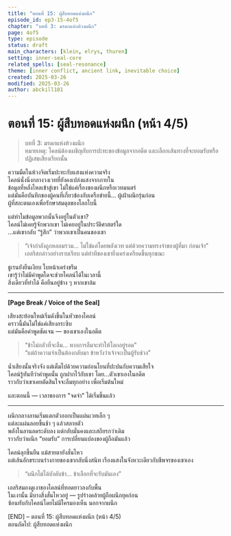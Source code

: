 ```yaml
---
title: "ตอนที่ 15: ผู้สืบทอดแห่งผนึก"
episode_id: ep3-15-4of5
chapter: "บทที่ 3: มรดกแห่งห้วงผนึก"
page: 4of5
type: episode
status: draft
main_characters: [klein, elrys, thuren]
setting: inner-seal-core
related_spells: [seal-resonance]
theme: [inner conflict, ancient link, inevitable choice]
created: 2025-03-26
modified: 2025-03-26
author: abckill101
---
```

# ตอนที่ 15: ผู้สืบทอดแห่งผนึก (หน้า 4/5)

> บทที่ 3: มรดกแห่งห้วงผนึก\
> หมายเหตุ: ไคลน์ต้องเผชิญกับการปะทะของข้อมูลจากอดีต และเลือกเส้นทางที่จะยอมรับหรือปฏิเสธเสียงเรียกนั้น

ความมืดในห้วงจิตเริ่มปะทะกับแสงแห่งความจริง  
ไคลน์นั่งนิ่งกลางวงเวทที่ยังคงเปล่งแสงจากภายใน  
ข้อมูลที่หลั่งไหลเข้าสู่เขา ไม่ใช่แค่เรื่องของผนึกหรือเวทมนตร์  
แต่มันคือบันทึกของผู้คนที่เกี่ยวข้องกับเครือข่ายนี้... ผู้เฝ้าผนึกรุ่นก่อน  
ผู้ที่สละตนเองเพื่อรักษาสมดุลของโลกใบนี้

แต่ทำไมข้อมูลพวกนั้นจึงอยู่ในตัวเขา?  
ไคลน์ไม่เคยรู้จักพวกเขา ไม่เคยอยู่ในประวัติศาสตร์ใด  
...แต่เขากลับ “รู้สึก” ว่าพวกเขาเป็นคนของเขา

> “เจ้ากำลังถูกหลอมรวม... ไม่ใช่แค่โดยพลังเวท แต่ด้วยความทรงจำของผู้ที่มา ก่อนเจ้า”  
> เอลริสกล่าวอย่างราบเรียบ แต่ท่าทีของเขายิ่งเคร่งเครียดขึ้นทุกขณะ

ธูเรนยังยืนเงียบ ใบหน้าเคร่งขรึม  
เขารู้ว่าไม่มีคำพูดใดจะช่วยไคลน์ได้ในเวลานี้  
สิ่งเดียวที่ทำได้ คือยืนอยู่ข้าง ๆ หากเขาล้ม

---

**[Page Break / Voice of the Seal]**

เสียงสะท้อนใหม่เริ่มดังขึ้นในหัวของไคลน์  
คราวนี้มันไม่ใช่แค่เสียงกระซิบ  
แต่มันคือคำพูดชัดเจน — ของเขาเองในอดีต

> “ข้าไม่กลัวที่จะลืม... หากการลืมจะทำให้โลกอยู่รอด”  
> “แต่ถ้าความจำเป็นต้องกลับมา ข้าหวังว่าเจ้าจะเป็นผู้รับช่วง”

น้ำเสียงนั้นจริงจัง แต่เต็มไปด้วยความอ่อนโยนที่ปะปนกับความเสียใจ  
ไคลน์รู้ทันทีว่าคำพูดนั้น ถูกฝากไว้กับเขา โดย...ตัวเขาเองในอดีต  
ราวกับว่าเขาเคยตัดสินใจจะลืมทุกอย่าง เพื่อเริ่มต้นใหม่

และตอนนี้ — เวลาของการ "จดจำ" ได้เริ่มขึ้นแล้ว

---

ผนึกกลางลานเริ่มแตกตัวออกเป็นแผ่นเวทเล็ก ๆ  
แต่ละแผ่นลอยขึ้นช้า ๆ แล้วสลายตัว  
พลังในลานลดระดับลง แต่กลับมั่นคงและเสถียรกว่าเดิม  
ราวกับว่าผนึก “ยอมรับ” การเปลี่ยนแปลงของผู้ถือมันแล้ว

ไคลน์ลุกขึ้นยืน แม้สายตายังสั่นไหว  
แต่เส้นอักขระบนร่างกายของเขากลับนิ่งสนิท เรืองแสงในจังหวะเดียวกับชีพจรของเขาเอง

> “ผนึกไม่ได้บังคับข้า... ข้าเลือกที่จะรับมันเอง”

เอลริสมองดูเงาของไคลน์ที่ทอดยาวลงกับพื้น  
ในเงานั้น มีบางสิ่งสั่นไหวอยู่ — รูปร่างคล้ายผู้ถือผนึกยุคก่อน  
ซ้อนทับกับไคลน์โดยไม่มีใครมองเห็น นอกจากผนึก

[END] – ตอนที่ 15: ผู้สืบทอดแห่งผนึก (หน้า 4/5)  
ตอนถัดไป: ผู้สืบทอดแห่งผนึก
